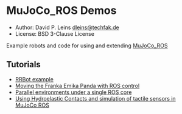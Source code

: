 # MuJoCo_ROS Demos

* Author: David P. Leins <dleins@techfak.de>
* License: BSD 3-Clause License

Example robots and code for using and extending [MuJoCo\_ROS](https://github.com/ubi-agni/mujoco_ros_pkgs.git)

## Tutorials

- [RRBot example](rrbot_example/)
- [Moving the Franka Emika Panda with ROS control](panda_ros_control)
- [Parallel environments under a single ROS core](parallel_pandas)
- [Using Hydroelastic Contacts and simulation of tactile sensors in MuJoCo ROS](./hydroelastic_contacts)
